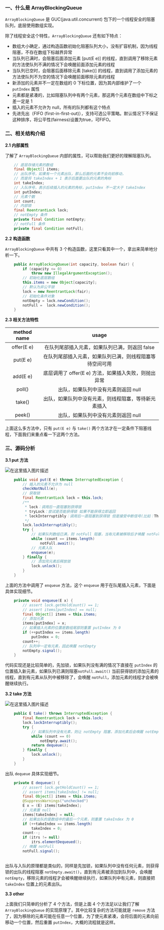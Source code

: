 ### 一、什么是 ArrayBlockingQueue

`ArrayBlockingQueue` 是 GUC(java.util.concurrent) 包下的一个线程安全的阻塞队列，底层使用数组实现。

除了线程安全这个特性，`ArrayBlockingQueue` 还有如下特点：
- 数组大小确定，通过构造函数初始化阻塞队列大小，没有扩容机制，因为线程阻塞，不存在数组下标越界异常
- 当队列已满时，会阻塞后面添加元素 [put(E e)] 的线程，直到调用了移除元素的方法使队列不满的情况下会唤醒前面添加元素的线程
- 当队列已空时，会阻塞后面移除元素 [take()] 的线程，直到调用了添加元素的方法使队列不为空的情况下会唤醒前面移除元素的线程
- 新添加的元素并不一定在数组的 0 下标位置，因为其内部维护了一个 `putIndex` 属性
- 元素都是紧凑的，比如阻塞队列中有两个元素，那这两个元素在数组中下标之差一定是 1
- 插入的元素不允许为 null，所有的队列都有这个特点
- 先进先出（FIFO (first-in-first-out)），支持可选公平策略。默认情况下不保证这种排序，将公平性(fairness)设置为true，可FIFO。

### 二、相关结构介绍

**2.1 内部属性**

了解了 `ArrayBlockingQueue` 内部的属性，可以帮助我们更好的理解阻塞队列。

``` java
    // 底层存储元素的数组
    final Object[] items;
    // 出队序号，如果有一个元素出队，那么后面的元素不会向前移动，
    // 而是将 takeIndex + 1 表示后面要出队的元素的角标
    int takeIndex;
    // 入队序号，表示后续插入的元素的角标，putIndex 不一定大于 takeIndex
    int putIndex;
    // 元素个数
    int count;
    // 内部锁
    final ReentrantLock lock;
    // notEmpty 条件
    private final Condition notEmpty;
    // notFull 条件
    private final Condition notFull;

```

**2.2 构造函数**

`ArrayBlockingQueue` 中共有 3 个构造函数，这里只看其中一个，拿出来简单地分析一下。

``` java
    public ArrayBlockingQueue(int capacity, boolean fair) {
        if (capacity <= 0)
            throw new IllegalArgumentException();
        // 初始化底层数组
        this.items = new Object[capacity];
        // 默认为非公平锁
        lock = new ReentrantLock(fair);
        // 初始化条件对象
        notEmpty = lock.newCondition();
        notFull =  lock.newCondition();
    }
```


**2.3 相关方法特性**

| method name | usage |
| :------: | :------: |
| offer(E e) | 在队列尾部插入元素，如果队列已满，则返回 false |
| put(E e) | 在队列尾部插入元素，如果队列已满，则线程阻塞等待空间可用 |
| add(E e) | 底层调用了 offer(E e) 方法，如果插入失败，则抛出异常 |
| poll() | 出队，如果队列中没有元素则返回 null |
| take() | 出队，如果队列中没有元素，则线程阻塞，等待新元素插入 |
| peek() | 出队，如果队列中没有元素则返回 null |

上面这么多方法中，只有 `put(E e)` 与 `take()` 两个方法才在一定条件下阻塞线程，下面我们来重点看一下这两个方法。

### 三、源码分析

**3.1 put 方法**

![在这里插入图片描述](https://img-blog.csdnimg.cn/20190121154429859.png?x-oss-process=image/watermark,type_ZmFuZ3poZW5naGVpdGk,shadow_10,text_aHR0cHM6Ly9ibG9nLmNzZG4ubmV0L2NvZGVqYXM=,size_16,color_FFFFFF,t_70)

``` java
    public void put(E e) throws InterruptedException {
        // 插入的元素不允许为 null
        checkNotNull(e);
        // 获取锁
        final ReentrantLock lock = this.lock;
        /**
         * lock：调用后一直阻塞到获得锁
         * tryLock：尝试是否能获得锁 如果不能获得立即返回
         * lockInterruptibly：调用后一直阻塞到获得锁 但是接受中断信号(比如：Thread、sleep)
         */
        lock.lockInterruptibly();
        try {
            // 如果队列数组已满，则 notFull 阻塞，当有元素被移除后才唤醒 notFull
            while (count == items.length)
                notFull.await();
            // 元素入队
            enqueue(e);
        } finally {
            // 添加完元素后释放锁
            lock.unlock();
        }
    }
```

上面的方法中调用了 `enqueue` 方法，这个 `enqueue` 用于在队尾插入元素，下面是具体实现细节。

``` java
    private void enqueue(E x) {
        // assert lock.getHoldCount() == 1;
        // assert items[putIndex] == null;
        final Object[] items = this.items;
        // 添加元素
        items[putIndex] = x; 
        // 如果插入元素的位置是数组尾部则重置 putIndex 为 0
        if (++putIndex == items.length)
            putIndex = 0;
        count++;
        // 队列中一定有元素，因此唤醒 notEmpty
        notEmpty.signal();
    }
```

代码实现还是比较简单的，先加锁，如果队列没有满的情况下直接在 `putIndex` 的位置插入新元素，如果队列已满则阻塞`notFull.await()` 当前获得锁的添加元素的线程，直到有元素从队列中被移除了，会唤醒 `notFull`，添加元素的线程才会被唤醒继续执行。

**3.2 take 方法**

![在这里插入图片描述](https://img-blog.csdnimg.cn/20190121154444272.png?x-oss-process=image/watermark,type_ZmFuZ3poZW5naGVpdGk,shadow_10,text_aHR0cHM6Ly9ibG9nLmNzZG4ubmV0L2NvZGVqYXM=,size_16,color_FFFFFF,t_70)

``` java
    public E take() throws InterruptedException {
        final ReentrantLock lock = this.lock;
        lock.lockInterruptibly();
        try {
            // 如果队列中没有元素，则让 notEmpty 阻塞，添加元素后会唤醒 notEmpty
            while (count == 0)
                notEmpty.await();
            return dequeue();
        } finally {
            lock.unlock();
        }
    }
```

出队 `dequeue` 具体实现细节。

``` java
    private E dequeue() {
        // assert lock.getHoldCount() == 1;
        // assert items[takeIndex] != null;
        final Object[] items = this.items;
        @SuppressWarnings("unchecked")
        E x = (E) items[takeIndex];
        // 元素置 null
        items[takeIndex] = null;
        // 如果出队的是数组中的最后一个元素，则重置 takeIndex 为 0
        if (++takeIndex == items.length)
            takeIndex = 0;
        count--;
        if (itrs != null)
            itrs.elementDequeued();
        // 唤醒 notFull
        notFull.signal();
      
```

出队与入队的原理都是类似的，同样是先加锁，如果队列中没有任何元素，则获得锁的出队的线程阻塞 `notEmpty.await()`，直到有元素被添加到队列中，会唤醒 `notEmpty`，移除元素的线程才会被唤醒继续执行，如果队列中有元素，则直接把 `takeIndex` 位置上的元素出队。

**3.3 other**

上面我们只简单的分析了 4 个方法，但是上面 4 个方法足以让我们了解 `ArrayBlockingQueue` 的实现原理了。其中比较复杂的方法可能就是 `remove` 方法了，因为移除的元素可能在任意一个位置，为了使元素紧凑，会将后面的元素向前移动一个位置，然后重置 `putIndex`，大概的流程就是这样。





